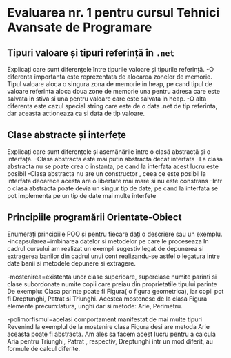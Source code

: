 # Evaluarea nr. 1 pentru cursul Tehnici Avansate de Programare #

## Tipuri valoare și tipuri referință în `.net` ##
Explicați care sunt diferențele între tipurile valoare și tipurile referință.
-O diferenta importanta este reprezentata de alocarea zonelor de memorie. Tipul valoare aloca
o singura zona de memorie in heap, pe cand tipul de valoare referinta aloca doua zone de memorie
una pentru adresa care este salvata in stiva si una pentru valoare care este salvata in heap.
-O alta diferenta este cazul special string care este de o data .net de tip referinta, 
dar aceasta actioneaza ca si data de tip valoare.

## Clase abstracte și interfețe ##
Explicați care sunt diferențele și asemănările între o clasă abstractă și o interfață.
-Clasa abstracta este mai putin abstracta decat interfata
-La clasa abstracta nu se poate crea o instanta, pe cand la interfata acest lucru este posibil
-Clasa abstracta nu are un constructor , ceea ce este posibil la interfata deoarece acesta 
are o libertate mai mare si nu este constrans
-Intr o clasa abstracta poate devia un singur tip de date, pe cand la interfata se pot 
implementa pe un tip de date mai multe interfete

## Principiile programării Orientate-Obiect ##
Enumerați principiile POO și pentru fiecare dați o descriere sau un exemplu.
-incapsularea=imbinarea datelor si metodelor pe care le proceseaza 
In cadrul cursului am realizat un exempli sugestiv legat de depunerea si extragerea 
banilor din cadrul unui cont realizandu-se astfel o legatura intre date banii si metodele
depunere si extragere.

-mostenirea=existenta unor clase superioare, superclase numite parinti si clase subordonate 
numite copii care preiau din proprietatile tipului parinte
De exemplu: Clasa parinte poate fi Figura( o figura geometrica), iar copii pot fi Dreptunghi,
Patrat si Triunghi. Acestea mostenesc de la clasa Figura elemente precum:latura, unghi dar si 
metode: Arie, Perimetru.

-polimorfismul=acelasi comportament manifestat de mai multe tipuri
Revenind la exemplul de la mostenire clasa Figura desi are metoda Arie aceasta poate fi 
abstracta. Am ales sa facem acest lucru pentru a calcula Aria pentru Triunghi, Patrat ,
respectiv, Dreptunghi intr un mod diferit, au formule de calcul diferite.
